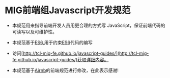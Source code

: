 # MIG前端组Javascript开发规范

 - 本规范用来指导前端开发人员用更合理的方式写 JavaScript，保证前端代码的可读写以及可维护性。

 - 本规范基于[ES6](http://es6.ruanyifeng.com/),用于约束[ES6](http://es6.ruanyifeng.com/)代码的编写

 - 访问[http://tcl-mig-fe.github.io/javascript-guides/](http://tcl-mig-fe.github.io/javascript-guides/)获取详细内容。

 - 本规范基于[Airnb](https://github.com/airbnb/javascript)的前端规范进行修改，在此表示感谢!


